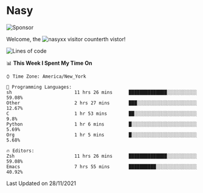 # Nasy

<!--
<p align="center">
<img height="200" src="https://github-readme-stats.vercel.app/api?username=nasyxx&count_private=true&show_icons=true&theme=dracula&include_all_commits=true"/>
<img height="200" src="https://github-readme-stats.vercel.app/api/top-langs/?username=nasyxx&theme=dracula&hide=html,jupyter+notebook&count_private=true&show_icons=true"/>
</p>

  
----------------
-->

![Sponsor](https://img.shields.io/static/v1.svg?label=Sponsor&message=%E2%9D%A4&logo=GitHub&style=flat&color=pink)
 
Welcome, the ![nasyxx visitor counter](https://count.getloli.com/get/@nasyxx?theme=rule34)th vistor!
 
<!--START_SECTION:waka-->
![Lines of code](https://img.shields.io/badge/From%20Hello%20World%20I%27ve%20Written-5.4%20million%20lines%20of%20code-blue)

📊 **This Week I Spent My Time On** 

```text
⌚︎ Time Zone: America/New_York

💬 Programming Languages: 
sh                       11 hrs 26 mins      ██████████████░░░░░░░░░░░   59.08% 
Other                    2 hrs 27 mins       ███░░░░░░░░░░░░░░░░░░░░░░   12.67% 
C                        1 hr 53 mins        ██░░░░░░░░░░░░░░░░░░░░░░░   9.8% 
Python                   1 hr 6 mins         █░░░░░░░░░░░░░░░░░░░░░░░░   5.69% 
Org                      1 hr 5 mins         █░░░░░░░░░░░░░░░░░░░░░░░░   5.68%

🔥 Editors: 
Zsh                      11 hrs 26 mins      ██████████████░░░░░░░░░░░   59.08% 
Emacs                    7 hrs 55 mins       ██████████░░░░░░░░░░░░░░░   40.92%

```


 Last Updated on 28/11/2021
<!--END_SECTION:waka-->

<!-- ![visitors](https://visitor-badge.laobi.icu/badge?page_id=nasyxx.nasyxx) -->
